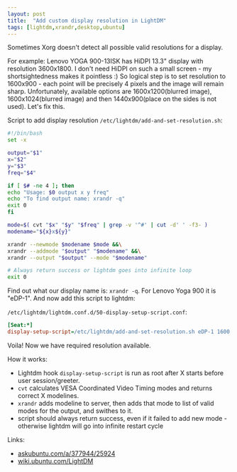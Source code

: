 ```yaml
---
layout: post
title:  "Add custom display resolution in LightDM"
tags: [lightdm,xrandr,desktop,ubuntu]
---
```


Sometimes Xorg doesn't detect all possible valid resolutions for a display.

For example: Lenovo YOGA 900-13ISK has HiDPI 13.3" display with resolution 3600x1800. I don't need HiDPI on such a small screen - my shortsightedness makes it pointless :) So logical step is to set resolution to 1600x900 - each point will be precisely 4 pixels and the image will remain sharp. Unfortunately, available options are 1600x1200(blurred image), 1600x1024(blurred image) and then 1440x900(place on the sides is not used). Let's fix this.

Script to add display resolution `/etc/lightdm/add-and-set-resolution.sh`:

```bash
#!/bin/bash
set -x

output="$1"
x="$2"
y="$3"
freq="$4"

if [ $# -ne 4 ]; then
echo "Usage: $0 output x y freq"
echo "To find output name: xrandr -q"
exit 0
fi

mode=$( cvt "$x" "$y" "$freq" | grep -v '^#' | cut -d' ' -f3- )
modename="${x}x${y}"

xrandr --newmode $modename $mode &&\
xrandr --addmode "$output" "$modename" &&\
xrandr --output "$output" --mode "$modename"

# Always return success or lightdm goes into infinite loop
exit 0
```

Find out what our display name is: `xrandr -q`. For Lenovo Yoga 900 it is "eDP-1". And now add this script to lightdm:

`/etc/lightdm/lightdm.conf.d/50-display-setup-script.conf`:

```ini
[Seat:*]
display-setup-script=/etc/lightdm/add-and-set-resolution.sh eDP-1 1600 900 60
```

Voila! Now we have required resolution available.

How it works:
 * Lightdm hook `display-setup-script` is run as root after X starts before user session/greeter.
* `cvt` calculates VESA Coordinated Video Timing modes and returns correct X modelines.
* `xrandr` adds modeline to server, then adds that mode to list of valid modes for the output, and swithes to it.
* script should always return success, even if it failed to add new mode - otherwise lightdm will go into infinite restart cycle

Links:
 * [askubuntu.com/a/377944/25924](https://askubuntu.com/a/377944/25924)
 * [wiki.ubuntu.com/LightDM](https://wiki.ubuntu.com/LightDM)
